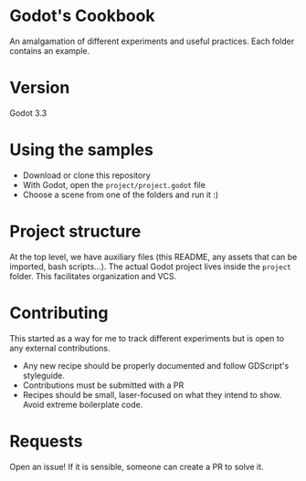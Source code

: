 # Godot's Cookbook

An amalgamation of different experiments and useful practices.
Each folder contains an example.

# Version

Godot 3.3

# Using the samples

- Download or clone this repository
- With Godot, open the `project/project.godot` file
- Choose a scene from one of the folders and run it :)

# Project structure

At the top level, we have auxiliary files (this README, any assets that can be imported, bash scripts...).
The actual Godot project lives inside the `project` folder. This facilitates organization and VCS.

# Contributing

This started as a way for me to track different experiments but is open to any external contributions.

- Any new recipe should be properly documented and follow GDScript's styleguide.
- Contributions must be submitted with a PR
- Recipes should be small, laser-focused on what they intend to show. Avoid extreme boilerplate code.

# Requests

Open an issue! If it is sensible, someone can create a PR to solve it.

